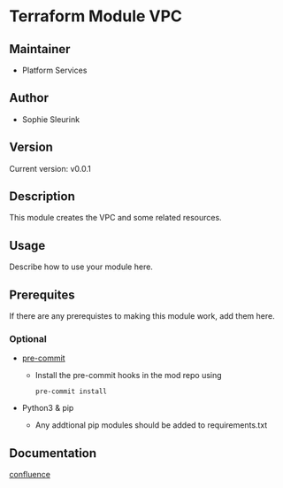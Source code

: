 # Terraform Module VPC

## Maintainer

* Platform Services

## Author

* Sophie Sleurink

## Version

Current version: v0.0.1

## Description

This module creates the VPC and some related resources.

## Usage

Describe how to use your module here.

## Prerequites

If there are any prerequistes to making this module work, add them here.

### Optional

* [pre-commit](https://pre-commit.com/#install)
    * Install the pre-commit hooks in the mod repo using

      ```(text)
      pre-commit install
      ```

* Python3 & pip
    * Any addtional pip modules should be added to requirements.txt

## Documentation

[confluence](https://ohpendev.atlassian.net/wiki/spaces/CCE/pages/2062320795/Terraform+Modules)

